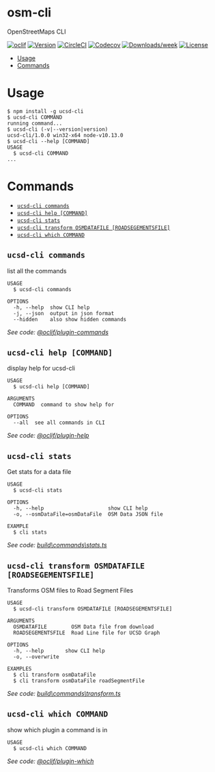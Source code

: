 osm-cli
=======

OpenStreetMaps CLI

[![oclif](https://img.shields.io/badge/cli-oclif-brightgreen.svg)](https://oclif.io)
[![Version](https://img.shields.io/npm/v/osm-cli.svg)](https://npmjs.org/package/osm-cli)
[![CircleCI](https://circleci.com/gh/joshball/ball-maps/tree/master.svg?style=shield)](https://circleci.com/gh/joshball/ball-maps/tree/master)
[![Codecov](https://codecov.io/gh/joshball/ball-maps/branch/master/graph/badge.svg)](https://codecov.io/gh/joshball/ball-maps)
[![Downloads/week](https://img.shields.io/npm/dw/osm-cli.svg)](https://npmjs.org/package/osm-cli)
[![License](https://img.shields.io/npm/l/osm-cli.svg)](https://github.com/joshball/ball-maps/blob/master/package.json)

<!-- toc -->
* [Usage](#usage)
* [Commands](#commands)
<!-- tocstop -->
# Usage
<!-- usage -->
```sh-session
$ npm install -g ucsd-cli
$ ucsd-cli COMMAND
running command...
$ ucsd-cli (-v|--version|version)
ucsd-cli/1.0.0 win32-x64 node-v10.13.0
$ ucsd-cli --help [COMMAND]
USAGE
  $ ucsd-cli COMMAND
...
```
<!-- usagestop -->
# Commands
<!-- commands -->
* [`ucsd-cli commands`](#ucsd-cli-commands)
* [`ucsd-cli help [COMMAND]`](#ucsd-cli-help-command)
* [`ucsd-cli stats`](#ucsd-cli-stats)
* [`ucsd-cli transform OSMDATAFILE [ROADSEGEMENTSFILE]`](#ucsd-cli-transform-osmdatafile-roadsegementsfile)
* [`ucsd-cli which COMMAND`](#ucsd-cli-which-command)

## `ucsd-cli commands`

list all the commands

```
USAGE
  $ ucsd-cli commands

OPTIONS
  -h, --help  show CLI help
  -j, --json  output in json format
  --hidden    also show hidden commands
```

_See code: [@oclif/plugin-commands](https://github.com/oclif/plugin-commands/blob/v1.2.2/src\commands\commands.ts)_

## `ucsd-cli help [COMMAND]`

display help for ucsd-cli

```
USAGE
  $ ucsd-cli help [COMMAND]

ARGUMENTS
  COMMAND  command to show help for

OPTIONS
  --all  see all commands in CLI
```

_See code: [@oclif/plugin-help](https://github.com/oclif/plugin-help/blob/v2.1.3/src\commands\help.ts)_

## `ucsd-cli stats`

Get stats for a data file

```
USAGE
  $ ucsd-cli stats

OPTIONS
  -h, --help                     show CLI help
  -o, --osmDataFile=osmDataFile  OSM Data JSON file

EXAMPLE
  $ cli stats
```

_See code: [build\commands\stats.ts](https://github.com/joshball/ball-maps/blob/v1.0.0/build\commands\stats.ts)_

## `ucsd-cli transform OSMDATAFILE [ROADSEGEMENTSFILE]`

Transforms OSM files to Road Segment Files

```
USAGE
  $ ucsd-cli transform OSMDATAFILE [ROADSEGEMENTSFILE]

ARGUMENTS
  OSMDATAFILE        OSM Data file from download
  ROADSEGEMENTSFILE  Road Line file for UCSD Graph

OPTIONS
  -h, --help       show CLI help
  -o, --overwrite

EXAMPLES
  $ cli transform osmDataFile
  $ cli transform osmDataFile roadSegmentFile
```

_See code: [build\commands\transform.ts](https://github.com/joshball/ball-maps/blob/v1.0.0/build\commands\transform.ts)_

## `ucsd-cli which COMMAND`

show which plugin a command is in

```
USAGE
  $ ucsd-cli which COMMAND
```

_See code: [@oclif/plugin-which](https://github.com/oclif/plugin-which/blob/v1.0.3/src\commands\which.ts)_
<!-- commandsstop -->

